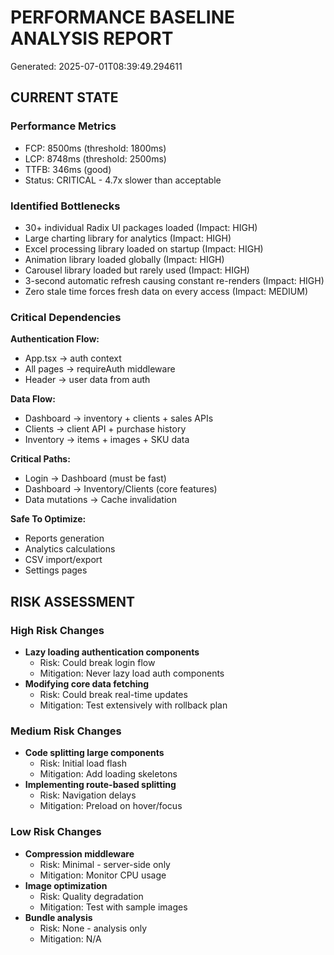 # PERFORMANCE BASELINE ANALYSIS REPORT
Generated: 2025-07-01T08:39:49.294611

## CURRENT STATE

### Performance Metrics
- FCP: 8500ms (threshold: 1800ms)
- LCP: 8748ms (threshold: 2500ms)
- TTFB: 346ms (good)
- Status: CRITICAL - 4.7x slower than acceptable

### Identified Bottlenecks
- 30+ individual Radix UI packages loaded (Impact: HIGH)
- Large charting library for analytics (Impact: HIGH)
- Excel processing library loaded on startup (Impact: HIGH)
- Animation library loaded globally (Impact: HIGH)
- Carousel library loaded but rarely used (Impact: HIGH)
- 3-second automatic refresh causing constant re-renders (Impact: HIGH)
- Zero stale time forces fresh data on every access (Impact: MEDIUM)

### Critical Dependencies

**Authentication Flow:**
  - App.tsx → auth context
  - All pages → requireAuth middleware
  - Header → user data from auth

**Data Flow:**
  - Dashboard → inventory + clients + sales APIs
  - Clients → client API + purchase history
  - Inventory → items + images + SKU data

**Critical Paths:**
  - Login → Dashboard (must be fast)
  - Dashboard → Inventory/Clients (core features)
  - Data mutations → Cache invalidation

**Safe To Optimize:**
  - Reports generation
  - Analytics calculations
  - CSV import/export
  - Settings pages

## RISK ASSESSMENT

### High Risk Changes
- **Lazy loading authentication components**
  - Risk: Could break login flow
  - Mitigation: Never lazy load auth components
- **Modifying core data fetching**
  - Risk: Could break real-time updates
  - Mitigation: Test extensively with rollback plan

### Medium Risk Changes
- **Code splitting large components**
  - Risk: Initial load flash
  - Mitigation: Add loading skeletons
- **Implementing route-based splitting**
  - Risk: Navigation delays
  - Mitigation: Preload on hover/focus

### Low Risk Changes
- **Compression middleware**
  - Risk: Minimal - server-side only
  - Mitigation: Monitor CPU usage
- **Image optimization**
  - Risk: Quality degradation
  - Mitigation: Test with sample images
- **Bundle analysis**
  - Risk: None - analysis only
  - Mitigation: N/A